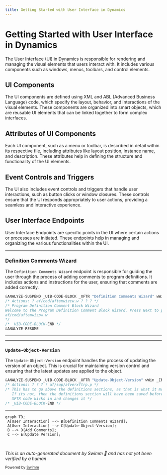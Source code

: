 ```yaml
---
title: Getting Started with User Interface in Dynamics
---
```

# Getting Started with User Interface in Dynamics

The User Interface (UI) in Dynamics is responsible for rendering and managing the visual elements that users interact with. It includes various components such as windows, menus, toolbars, and control elements.

## UI Components

The UI components are defined using XML and ABL (Advanced Business Language) code, which specify the layout, behavior, and interactions of the visual elements. These components are organized into smart objects, which are reusable UI elements that can be linked together to form complex interfaces.

## Attributes of UI Components

Each UI component, such as a menu or toolbar, is described in detail within its respective file, including attributes like layout position, instance name, and description. These attributes help in defining the structure and functionality of the UI elements.

## Event Controls and Triggers

The UI also includes event controls and triggers that handle user interactions, such as button clicks or window closures. These controls ensure that the UI responds appropriately to user actions, providing a seamless and interactive experience.

## User Interface Endpoints

User Interface Endpoints are specific points in the UI where certain actions or processes are initiated. These endpoints help in managing and organizing the various functionalities within the UI.

<SwmSnippet path="/dynamics/src/main/abl/ry/uib/rydyncontw.w" line="26">

---

### Definition Comments Wizard

The <SwmToken path="dynamics/src/main/abl/ry/uib/rydyncontw.w" pos="26:14:18" line-data="&amp;ANALYZE-SUSPEND _UIB-CODE-BLOCK _XFTR &quot;Definition Comments Wizard&quot; wWin _INLINE">`Definition Comments Wizard`</SwmToken> endpoint is responsible for guiding the user through the process of adding comments to program definitions. It includes actions and instructions for the user, ensuring that comments are added correctly.

```c
&ANALYZE-SUSPEND _UIB-CODE-BLOCK _XFTR "Definition Comments Wizard" wWin _INLINE
/* Actions: ? af/cod/aftemwizcw.w ? ? ? */
/* Program Definition Comment Block Wizard
Welcome to the Program Definition Comment Block Wizard. Press Next to proceed.
af/cod/aftemwizpw.w
*/
/* _UIB-CODE-BLOCK-END */
&ANALYZE-RESUME
```

---

</SwmSnippet>

<SwmSnippet path="/dynamics/src/main/abl/ry/uib/rydyncontw.w" line="18">

---

### <SwmToken path="dynamics/src/main/abl/ry/uib/rydyncontw.w" pos="18:14:18" line-data="&amp;ANALYZE-SUSPEND _UIB-CODE-BLOCK _XFTR &quot;Update-Object-Version&quot; wWin _INLINE">`Update-Object-Version`</SwmToken>

The <SwmToken path="dynamics/src/main/abl/ry/uib/rydyncontw.w" pos="18:14:18" line-data="&amp;ANALYZE-SUSPEND _UIB-CODE-BLOCK _XFTR &quot;Update-Object-Version&quot; wWin _INLINE">`Update-Object-Version`</SwmToken> endpoint handles the process of updating the version of an object. This is crucial for maintaining version control and ensuring that the latest updates are applied to the object.

```c
&ANALYZE-SUSPEND _UIB-CODE-BLOCK _XFTR "Update-Object-Version" wWin _INLINE
/* Actions: ? ? ? ? af/sup/afverxftrp.p */
/* This has to go above the definitions sections, as that is what it modifies.
   If its not, then the definitions section will have been saved before the
   XFTR code kicks in and changes it */
/* _UIB-CODE-BLOCK-END */
```

---

</SwmSnippet>

```mermaid
graph TD;
 A[User Interaction] --> B[Definition Comments Wizard];
 A[User Interaction] --> C[Update-Object-Version];
 B --> D[Add Comments];
 C --> E[Update Version];
```

&nbsp;

*This is an auto-generated document by Swimm 🌊 and has not yet been verified by a human*

<SwmMeta version="3.0.0" repo-id="Z2l0aHViJTNBJTNBT3BlbkVkZ2VfUmV0aXJlZF9Qcm9kdWN0cyUzQSUzQVBBUFA5Mg==" repo-name="OpenEdge_Retired_Products"><sup>Powered by [Swimm](/)</sup></SwmMeta>
